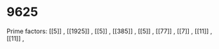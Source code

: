 # 9625

Prime factors: [[5]] , [[1925]] , [[5]] , [[385]] , [[5]] , [[77]] , [[7]] , [[11]] , [[11]] , 